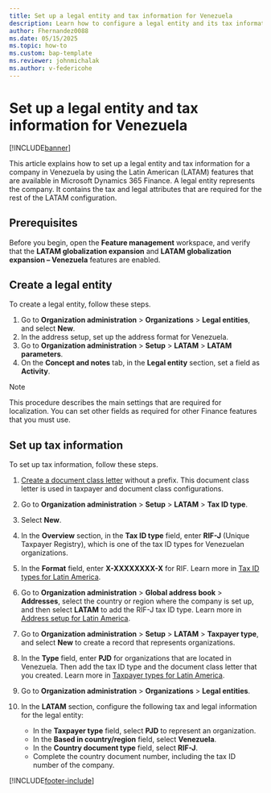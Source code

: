 ```yaml
---
title: Set up a legal entity and tax information for Venezuela
description: Learn how to configure a legal entity and its tax information for Venezuela. 
author: Fhernandez0088
ms.date: 05/15/2025
ms.topic: how-to
ms.custom: bap-template
ms.reviewer: johnmichalak
ms.author: v-federicohe
---
```


# Set up a legal entity and tax information for Venezuela

[!INCLUDE[banner](../../includes/banner.md)]

This article explains how to set up a legal entity and tax information for a company in Venezuela by using the Latin American (LATAM) features that are available in Microsoft Dynamics 365 Finance. A legal entity represents the company. It contains the tax and legal attributes that are required for the rest of the LATAM configuration.

## Prerequisites

Before you begin, open the **Feature management** workspace, and verify that the **LATAM globalization expansion** and **LATAM globalization expansion – Venezuela** features are enabled.

## Create a legal entity

To create a legal entity, follow these steps.

1. Go to **Organization administration** \> **Organizations** \> **Legal entities**, and select **New**.
1. In the address setup, set up the address format for Venezuela.
1. Go to **Organization administration** \> **Setup** \> **LATAM** \> **LATAM parameters**.
1. On the **Concept and notes** tab, in the **Legal entity** section, set a field as **Activity**.

> [!NOTE]
> This procedure describes the main settings that are required for localization. You can set other fields as required for other Finance features that you must use.

## Set up tax information

To set up tax information, follow these steps.

1. [Create a document class letter](ltm-core-document-class-letter.md) without a prefix. This document class letter is used in taxpayer and document class configurations.
1. Go to **Organization administration** \> **Setup** \> **LATAM** \> **Tax ID type**.
1. Select **New**.
1. In the **Overview** section, in the **Tax ID type** field, enter **RIF-J** (Unique Taxpayer Registry), which is one of the tax ID types for Venezuelan organizations.
1. In the **Format** field, enter **X-XXXXXXXX-X** for RIF. Learn more in [Tax ID types for Latin America](ltm-core-tax-id-type.md).
1. Go to **Organization administration** \> **Global address book** \> **Addresses**, select the country or region where the company is set up, and then select **LATAM** to add the RIF-J tax ID type. Learn more in [Address setup for Latin America](ltm-core-address-setup.md).
1. Go to **Organization administration** \> **Setup** \> **LATAM** \> **Taxpayer type**, and select **New** to create a record that represents organizations.
1. In the **Type** field, enter **PJD** for organizations that are located in Venezuela. Then add the tax ID type and the document class letter that you created. Learn more in [Taxpayer types for Latin America](ltm-core-taxpayer-type.md).
1. Go to **Organization administration** \> **Organizations** \> **Legal entities**.
1. In the **LATAM** section, configure the following tax and legal information for the legal entity:

    - In the **Taxpayer type** field, select **PJD** to represent an organization.
    - In the **Based in country/region** field, select **Venezuela**.
    - In the **Country document type** field, select **RIF-J**.
    - Complete the country document number, including the tax ID number of the company.

[!INCLUDE[footer-include](../../../includes/footer-banner.md)]
